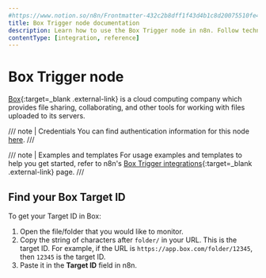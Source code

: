 ```yaml
---
#https://www.notion.so/n8n/Frontmatter-432c2b8dff1f43d4b1c8d20075510fe4
title: Box Trigger node documentation
description: Learn how to use the Box Trigger node in n8n. Follow technical documentation to integrate Box Trigger node into your workflows.
contentType: [integration, reference]
---
```


# Box Trigger node

[Box](https://www.box.com/){:target=_blank .external-link} is a cloud computing company which provides file sharing, collaborating, and other tools for working with files uploaded to its servers.

/// note | Credentials
You can find authentication information for this node [here](/integrations/builtin/credentials/box.md).
///

///  note  | Examples and templates
For usage examples and templates to help you get started, refer to n8n's [Box Trigger integrations](https://n8n.io/integrations/box-trigger/){:target=_blank .external-link} page.
///

## Find your Box Target ID

To get your Target ID in Box:

1. Open the file/folder that you would like to monitor.
2. Copy the string of characters after `folder/` in your URL. This is the target ID. For example, if the URL is `https://app.box.com/folder/12345`, then `12345` is the target ID.
3. Paste it in the **Target ID** field in n8n.

